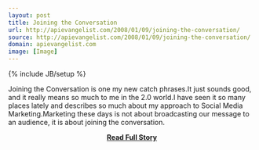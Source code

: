 ```yaml
---
layout: post
title: Joining the Conversation
url: http://apievangelist.com/2008/01/09/joining-the-conversation/
source: http://apievangelist.com/2008/01/09/joining-the-conversation/
domain: apievangelist.com
image: [Image]
---
```

{% include JB/setup %}<p>Joining the Conversation is one my new catch phrases.It just sounds good, and it really means so much to me in the 2.0 world.I have seen it so many places lately and describes so much about my approach to Social Media Marketing.Marketing these days is not about broadcasting our message to an audience, it is about joining the conversation.</p>
<center><p><a href="http://apievangelist.com/2008/01/09/joining-the-conversation/" style='padding:25px; font-sze:18px; font-weight: bold;'>Read Full Story</a></p></center>
